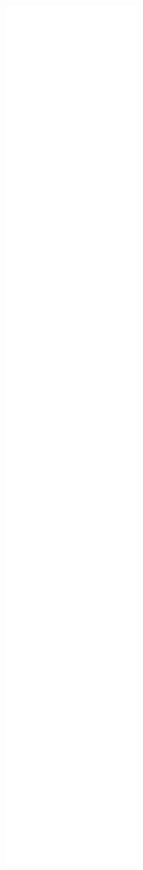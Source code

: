 ![](Notatki/Semestr%203/Języki%20programowania/Labolatoria/Labolatoria%204/Project/frontend/src/main/java/pl/edu/pwr/student/djablonski/frontend/Graph/GraphButtonEvent.java)
![](Notatki/Semestr%203/Języki%20programowania/Labolatoria/Labolatoria%204/Project/frontend/src/main/java/pl/edu/pwr/student/djablonski/frontend/Graph/GraphFactory.java)
![](Notatki/Semestr%203/Języki%20programowania/Labolatoria/Labolatoria%204/Project/frontend/src/main/java/pl/edu/pwr/student/djablonski/frontend/GUI/FXController.java)
![](Notatki/Semestr%203/Języki%20programowania/Labolatoria/Labolatoria%204/Project/frontend/src/main/java/pl/edu/pwr/student/djablonski/frontend/GUI/StationsList.java)![](Notatki/Semestr%203/Języki%20programowania/Labolatoria/Labolatoria%204/Project/frontend/src/main/java/pl/edu/pwr/student/djablonski/frontend/StationCell/CellButtonEvent.java)
![](Notatki/Semestr%203/Języki%20programowania/Labolatoria/Labolatoria%204/Project/frontend/src/main/java/pl/edu/pwr/student/djablonski/frontend/StationCell/StationCell.java)
![](Notatki/Semestr%203/Języki%20programowania/Labolatoria/Labolatoria%204/Project/frontend/src/main/java/pl/edu/pwr/student/djablonski/frontend/StationCell/StationCellExpandEvent.java)
![](Notatki/Semestr%203/Języki%20programowania/Labolatoria/Labolatoria%204/Project/frontend/src/main/java/pl/edu/pwr/student/djablonski/frontend/StationCell/StationCellExpandUpdate.java)
![](Notatki/Semestr%203/Języki%20programowania/Labolatoria/Labolatoria%204/Project/frontend/src/main/java/pl/edu/pwr/student/djablonski/frontend/StationCell/StationCellFactory.java)
![](Notatki/Semestr%203/Języki%20programowania/Labolatoria/Labolatoria%204/Project/frontend/src/main/java/pl/edu/pwr/student/djablonski/frontend/StationCell/StationCellTitle.java)
![](Notatki/Semestr%203/Języki%20programowania/Labolatoria/Labolatoria%204/Project/frontend/src/main/java/pl/edu/pwr/student/djablonski/frontend/StationCell/StationCellUpdate.java)
![](Notatki/Semestr%203/Języki%20programowania/Labolatoria/Labolatoria%204/Project/frontend/src/main/java/pl/edu/pwr/student/djablonski/frontend/Main.java)
![](Notatki/Semestr%203/Języki%20programowania/Labolatoria/Labolatoria%204/Project/frontend/src/main/java/module-info.java)
